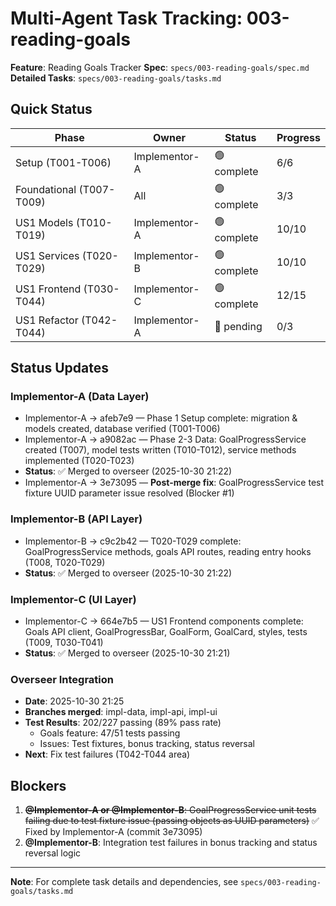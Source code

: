 # Multi-Agent Task Tracking: 003-reading-goals

**Feature**: Reading Goals Tracker
**Spec**: `specs/003-reading-goals/spec.md`
**Detailed Tasks**: `specs/003-reading-goals/tasks.md`

## Quick Status

| Phase | Owner | Status | Progress |
|-------|-------|--------|----------|
| Setup (T001-T006) | Implementor-A | 🟢 complete | 6/6 |
| Foundational (T007-T009) | All | 🟢 complete | 3/3 |
| US1 Models (T010-T019) | Implementor-A | 🟢 complete | 10/10 |
| US1 Services (T020-T029) | Implementor-B | 🟢 complete | 10/10 |
| US1 Frontend (T030-T044) | Implementor-C | 🟢 complete | 12/15 |
| US1 Refactor (T042-T044) | Implementor-A | 🔵 pending | 0/3 |

## Status Updates

### Implementor-A (Data Layer)
- Implementor-A → afeb7e9 — Phase 1 Setup complete: migration & models created, database verified (T001-T006)
- Implementor-A → a9082ac — Phase 2-3 Data: GoalProgressService created (T007), model tests written (T010-T012), service methods implemented (T020-T023)
- **Status**: ✅ Merged to overseer (2025-10-30 21:22)
- Implementor-A → 3e73095 — **Post-merge fix**: GoalProgressService test fixture UUID parameter issue resolved (Blocker #1)

### Implementor-B (API Layer)
- Implementor-B → c9c2b42 — T020-T029 complete: GoalProgressService methods, goals API routes, reading entry hooks (T008, T020-T029)
- **Status**: ✅ Merged to overseer (2025-10-30 21:22)

### Implementor-C (UI Layer)
- Implementor-C → 664e7b5 — US1 Frontend components complete: Goals API client, GoalProgressBar, GoalForm, GoalCard, styles, tests (T009, T030-T041)
- **Status**: ✅ Merged to overseer (2025-10-30 21:21)

### Overseer Integration
- **Date**: 2025-10-30 21:25
- **Branches merged**: impl-data, impl-api, impl-ui
- **Test Results**: 202/227 passing (89% pass rate)
  - Goals feature: 47/51 tests passing
  - Issues: Test fixtures, bonus tracking, status reversal
- **Next**: Fix test failures (T042-T044 area)

## Blockers

1. ~~**@Implementor-A or @Implementor-B**: GoalProgressService unit tests failing due to test fixture issue (passing objects as UUID parameters)~~ ✅ Fixed by Implementor-A (commit 3e73095)
2. **@Implementor-B**: Integration test failures in bonus tracking and status reversal logic

---

**Note**: For complete task details and dependencies, see `specs/003-reading-goals/tasks.md`
